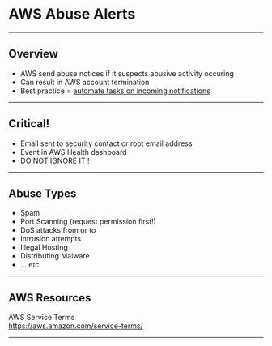 # AWS Abuse Alerts  

---  
## Overview  
- AWS send abuse notices if it suspects abusive activity occuring
- Can result in AWS account termination
- Best practice = [automate tasks on incoming notifications](https://aws.amazon.com/blogs/mt/automating-processes-for-handling-and-remediating-aws-abuse-alerts/)

---  
## Critical!
- Email sent to security contact or root email address
- Event in AWS Health dashboard
- DO NOT IGNORE IT !

---  
## Abuse Types
- Spam
- Port Scanning (request permission first!)
- DoS attacks from or to
- Intrusion attempts
- Illegal Hosting
- Distributing Malware
- ... etc

---  
## AWS Resources

AWS Service Terms  
https://aws.amazon.com/service-terms/

---  

